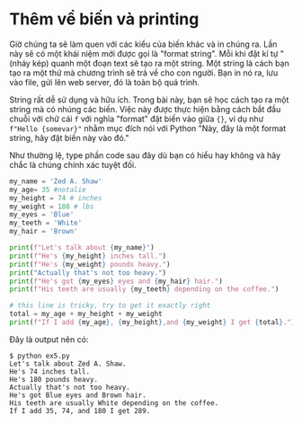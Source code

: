 # Thêm về biến và printing

Giờ chúng ta sẽ làm quen với các kiểu của biến khác và in chúng ra. Lần này sẽ có một khái niệm mới được gọi là "format string". Mỗi khi đặt kí tự " (nháy kép) quanh một đoạn text sẽ tạo ra một string. Một string là cách bạn tạo ra một thứ mà chương trình sẽ trả về cho con người. Bạn in nó ra, lưu vào file, gửi lên web server, đó là toàn bộ quá trình.

String rất dễ sử dụng và hữu ích. Trong bài này, bạn sẽ học cách tạo ra một string mà có nhúng các biến. Việc này được thực hiện bằng cách bắt đầu chuỗi với chữ cái `f` với nghĩa "format" đặt biến vào giữa `{}`, ví dụ như `f"Hello {somevar}"` nhằm mục đích nói với Python "Này, đây là một format string, hãy đặt biến này vào đó."

Như thường lệ, type phần code sau đây dù bạn có hiểu hay không và hãy chắc là chúng chính xác tuyệt đối.

```py
my_name = 'Zed A. Shaw'
my_age= 35 #notalie
my_height = 74 # inches
my_weight = 180 # lbs
my_eyes = 'Blue'
my_teeth = 'White'
my_hair = 'Brown'

print(f"Let's talk about {my_name}")
print(f"He's {my_height} inches tall.")
print(f"He's {my_weight} pounds heavy.")
print("Actually that's not too heavy.")
print(f"He's got {my_eyes} eyes and {my_hair} hair.")
print(f"His teeth are usually {my_teeth} depending on the coffee.")

# this line is tricky, try to get it exactly right
total = my_age + my_height + my_weight
print(f"If I add {my_age}, {my_height},and {my_weight} I get {total}.")
```

Đây là output nên có:

```
$ python ex5.py
Let's talk about Zed A. Shaw.
He's 74 inches tall.
He's 180 pounds heavy.
Actually that's not too heavy.
He's got Blue eyes and Brown hair.
His teeth are usually White depending on the coffee.
If I add 35, 74, and 180 I get 289.
```